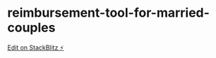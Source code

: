 # reimbursement-tool-for-married-couples

[Edit on StackBlitz ⚡️](https://stackblitz.com/edit/vitejs-vite-5ddej7)